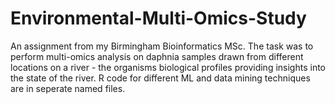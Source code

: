 # Environmental-Multi-Omics-Study
An assignment from my Birmingham Bioinformatics MSc. The task was to perform multi-omics analysis on daphnia samples drawn from different locations on a river - the organisms biological profiles providing insights into the state of the river. 
R code for different ML and data mining techniques are in seperate named files. 
